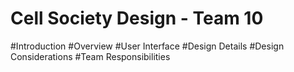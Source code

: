 # Cell Society Design - Team 10
#Introduction
#Overview
#User Interface
#Design Details
#Design Considerations
#Team Responsibilities
